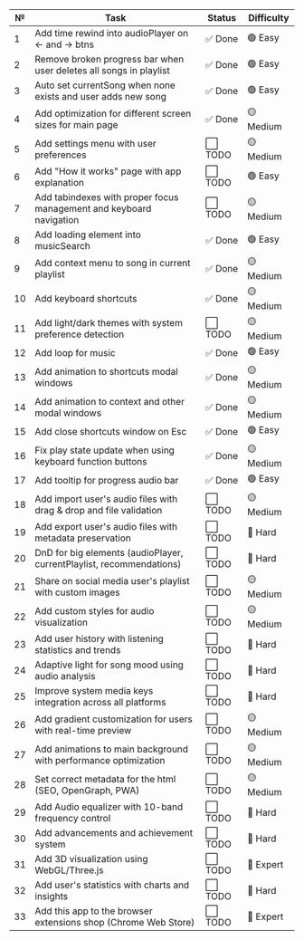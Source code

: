 | №   | Task                                                                 | Status  | Difficulty |
| --- | -------------------------------------------------------------------- | ------- | ---------- |
| 1   | Add time rewind into audioPlayer on <- and -> btns                   | ✅ Done | 🟢 Easy    |
| 2   | Remove broken progress bar when user deletes all songs in playlist   | ✅ Done | 🟢 Easy    |
| 3   | Auto set currentSong when none exists and user adds new song         | ✅ Done | 🟢 Easy    |
| 4   | Add optimization for different screen sizes for main page            | ✅ Done | 🟡 Medium  |
| 5   | Add settings menu with user preferences                              | ⬜ TODO | 🟡 Medium  |
| 6   | Add "How it works" page with app explanation                         | ⬜ TODO | 🟢 Easy    |
| 7   | Add tabindexes with proper focus management and keyboard navigation  | ⬜ TODO | 🟡 Medium  |
| 8   | Add loading element into musicSearch                                 | ✅ Done | 🟢 Easy    |
| 9   | Add context menu to song in current playlist                         | ✅ Done | 🟡 Medium  |
| 10  | Add keyboard shortcuts                                               | ✅ Done | 🟡 Medium  |
| 11  | Add light/dark themes with system preference detection               | ⬜ TODO | 🟡 Medium  |
| 12  | Add loop for music                                                   | ✅ Done | 🟢 Easy    |
| 13  | Add animation to shortcuts modal windows                             | ✅ Done | 🟡 Medium  |
| 14  | Add animation to context and other modal windows                     | ✅ Done | 🟡 Medium  |
| 15  | Add close shortcuts window on Esc                                    | ✅ Done | 🟢 Easy    |
| 16  | Fix play state update when using keyboard function buttons           | ✅ Done | 🟡 Medium  |
| 17  | Add tooltip for progress audio bar                                   | ✅ Done | 🟢 Easy    |
| 18  | Add import user's audio files with drag & drop and file validation   | ⬜ TODO | 🟡 Medium  |
| 19  | Add export user's audio files with metadata preservation             | ⬜ TODO | 🔴 Hard    |
| 20  | DnD for big elements (audioPlayer, currentPlaylist, recommendations) | ⬜ TODO | 🔴 Hard    |
| 21  | Share on social media user's playlist with custom images             | ⬜ TODO | 🟡 Medium  |
| 22  | Add custom styles for audio visualization                            | ⬜ TODO | 🟡 Medium  |
| 23  | Add user history with listening statistics and trends                | ⬜ TODO | 🔴 Hard    |
| 24  | Adaptive light for song mood using audio analysis                    | ⬜ TODO | 🔴 Hard    |
| 25  | Improve system media keys integration across all platforms           | ⬜ TODO | 🔴 Hard    |
| 26  | Add gradient customization for users with real-time preview          | ⬜ TODO | 🟡 Medium  |
| 27  | Add animations to main background with performance optimization      | ⬜ TODO | 🟡 Medium  |
| 28  | Set correct metadata for the html (SEO, OpenGraph, PWA)              | ⬜ TODO | 🟡 Medium  |
| 29  | Add Audio equalizer with 10-band frequency control                   | ⬜ TODO | 🔴 Hard    |
| 30  | Add advancements and achievement system                              | ⬜ TODO | 🔴 Hard    |
| 31  | Add 3D visualization using WebGL/Three.js                            | ⬜ TODO | 🔴 Expert  |
| 32  | Add user's statistics with charts and insights                       | ⬜ TODO | 🔴 Hard    |
| 33  | Add this app to the browser extensions shop (Chrome Web Store)       | ⬜ TODO | 🔴 Expert  |
